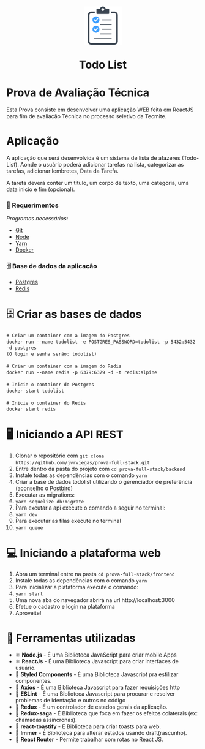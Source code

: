 
<h1 align="center">
    <img alt="TodoList" src=".github/logo.png" width="100px" />
    <p> Todo List </p>
</h1>


# Prova de Avaliação Técnica

Esta Prova consiste em desenvolver uma aplicação WEB feita em ReactJS para fim de avaliação Técnica no processo seletivo da Tecmite.

# Aplicação

A aplicação que será desenvolvida é um sistema de lista de afazeres (Todo-List). Aonde o usuário poderá adicionar tarefas na lista, categorizar as tarefas, adicionar lembretes, Data da Tarefa.

A tarefa deverá conter um título, um corpo de texto, uma categoria, uma data inicio e fim (opcional).

### :pencil: Requerimentos

_Programas necessários:_
* [Git](https://git-scm.com)
* [Node](https://nodejs.org/)
* [Yarn](https://yarnpkg.com/)
* [Docker](https://www.docker.com/)


### 🗄️ Base de dados da aplicação
- [Postgres](https://github.com/postgres/postgres)
- [Redis](https://redis.io/)

# 🗄️ Criar as bases de dados

```
# Criar um container com a imagem do Postgres
docker run --name todolist -e POSTGRES_PASSWORD=todolist -p 5432:5432 -d postgres
(O login e senha serão: todolist)

# Criar um container com a imagem do Redis
docker run --name redis -p 6379:6379 -d -t redis:alpine

# Inicie o container do Postgres
docker start todolist

# Inicie o container do Redis
docker start redis

```

# 🖥 Iniciando a API REST

1. Clonar o repositório com `git clone https://github.com/jvrviegas/prova-full-stack.git`
2. Entre dentro da pasta do projeto com `cd prova-full-stack/backend`
3. Instale todas as dependências com o comando `yarn`
4. Criar a base de dados todolist utilizando o gerenciador de preferência (aconselho o [Postbird](https://www.electronjs.org/apps/postbird))
5. Executar as migrations:
6. `yarn sequelize db:migrate`
7. Para excutar a api execute o comando a seguir no terminal:
8. `yarn dev` 
9. Para executar as filas execute no terminal 
10. `yarn queue`

# 💻 Iniciando a plataforma web

1. Abra um terminal entre na pasta `cd prova-full-stack/frontend`
2. Instale todas as dependências com o comando `yarn`
3. Para inicializar a plataforma execute o comando: 
4. `yarn start`
5. Uma nova aba do navegador abrirá na url http://localhost:3000 
6. Efetue o cadastro e login na plataforma
7. Aproveite!

# :hammer: Ferramentas utilizadas

- ⚛️ **Node.js** - É uma Biblioteca JavaScript para criar mobile Apps 
- ⚛️ **ReactJs** - É uma Biblioteca Javascript para criar interfaces de usuário.
- 💅 **Styled Components** - É uma Biblioteca Javascript pra estilizar componentes.
- 📄 **Axios** - É uma Biblioteca Javascript para fazer requisições http
- 📄 **ESLint** - É uma Biblioteca Javascript para procurar e resolver problemas de identação e outros no código
- 📄 **Redux** - É um controlador de estados gerais da aplicação.
- 📄 **Redux-saga** - É Biblioteca que foca em fazer os efeitos colaterais (ex: chamadas assíncronas).
- 📄 **react-toastify** - É Biblioteca para criar toasts para web.
- 📄 **Immer** - É Biblioteca para alterar estados usando draft(rascunho).
- 📄 **React Router** - Permite trabalhar com rotas no React JS.

